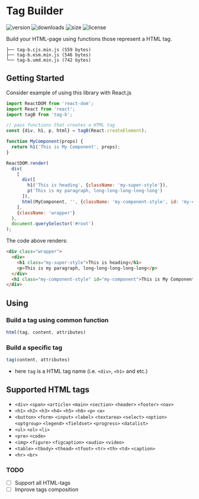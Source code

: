 # Tag Builder

![version](https://img.shields.io/npm/v/tag-b?color=green&style=flat-square)
![downloads](https://img.shields.io/npm/dy/tag-b?color=blueviolet&style=flat-square)
![size](https://img.shields.io/bundlephobia/min/tag-b?style=flat-square)
![license](https://img.shields.io/npm/l/tag-b?style=flat-square)

Build your HTML-page using functions those represent a HTML tag.


```
├── tag-b.cjs.min.js (559 bytes)
├── tag-b.esm.min.js (546 bytes)
└── tag-b.umd.min.js (742 bytes)
```

## Getting Started

Consider example of using this library with React.js 

```javascript
import ReactDOM from 'react-dom';
import React from 'react';
import tagB from 'tag-b';

// pass functions that creates a HTML tag
const {div, h1, p, html} = tagB(React.createElement); 

function MyComponent(props) {
  return h1('This is My Component', props);
}

ReactDOM.render(
  div(
    [
      div([
        h1('This is heading', {className: 'my-super-style'}),
        p('This is my paragraph, long-long-long-long-long')
      ]),
      html(MyComponent, '', {className: 'my-component-style', id: 'my-component'}),
    ],
    {className: 'wrapper'}
  ),
  document.querySelector('#root')
);
```

The code above renders:
```html
<div class="wrapper">
  <div>
    <h1 class="my-super-style">This is heading</h1>
    <p>This is my paragraph, long-long-long-long-long</p>
  </div>
  <h1 class="my-component-style" id="my-component">This is My Component</h1>
</div>
```

## Using 

### Build a tag using common function

```javascript
html(tag, content, attributes)
```

### Build a specific tag

```javascript
tag(content, attributes)
```
- here `tag` is a HTML tag name (i.e. `<div>`, `<h1>` and etc.) 

## Supported HTML tags
- `<div>` `<span>` `<article>` `<main>` `<section>` `<header>` `<footer>` `<nav>`
- `<h1>` `<h2>` `<h3>` `<h4>` `<h5>` `<h6>` `<p>` `<a>`
- `<button>` `<form>` `<input>` `<label>` `<textarea>` `<select>` `<option>` `<optgroup>` `<legend>` `<fieldset>` `<progress>` `<datalist>`
- `<ul>` `<ol>` `<li>`
- `<pre>` `<code>`
- `<img>` `<figure>` `<figcaption>` `<audio>` `<video>`
- `<table>` `<tbody>` `<thead>` `<tfoot>` `<tr>` `<th>` `<td>` `<caption>`
- `<hr>` `<br>`

### TODO
- [ ] Support all HTML-tags
- [ ] Improve tags composition
